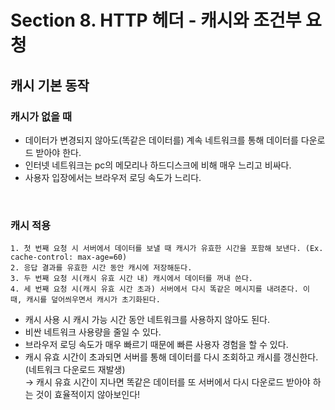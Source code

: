 # Section 8. HTTP 헤더 - 캐시와 조건부 요청
## 캐시 기본 동작
### 캐시가 없을 때
- 데이터가 변경되지 않아도(똑같은 데이터를) 계속 네트워크를 통해 데이터를 다운로드 받아야 한다.
- 인터넷 네트워크는 pc의 메모리나 하드디스크에 비해 매우 느리고 비싸다.
- 사용자 입장에서는 브라우저 로딩 속도가 느리다.
<br>

### 캐시 적용
```
1. 첫 번째 요청 시 서버에서 데이터를 보낼 때 캐시가 유효한 시간을 포함해 보낸다. (Ex. cache-control: max-age=60)
2. 응답 결과를 유효한 시간 동안 캐시에 저장해둔다.
3. 두 번째 요청 시(캐시 유효 시간 내) 캐시에서 데이터를 꺼내 쓴다.
4. 세 번째 요청 시(캐시 유효 시간 초과) 서버에서 다시 똑같은 메시지를 내려준다. 이 때, 캐시를 덮어씌우면서 캐시가 초기화된다.
```
- 캐시 사용 시 캐시 가능 시간 동안 네트워크를 사용하지 않아도 된다.
- 비싼 네트워크 사용량을 줄일 수 있다.
- 브라우저 로딩 속도가 매우 빠르기 때문에 빠른 사용자 경험을 할 수 있다.
- 캐시 유효 시간이 초과되면 서버를 통해 데이터를 다시 조회하고 캐시를 갱신한다.(네트워크 다운로드 재발생) <br>
→ 캐시 유효 시간이 지나면 똑같은 데이터를 또 서버에서 다시 다운로드 받아야 하는 것이 효율적이지 않아보인다!
